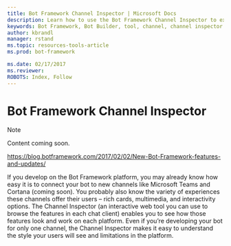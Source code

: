 ```yaml
---
title: Bot Framework Channel Inspector | Microsoft Docs
description: Learn how to use the Bot Framework Channel Inspector to explore the availability and functionality of features across different chat clients.
keywords: Bot Framework, Bot Builder, tool, channel, channel inspector
author: kbrandl
manager: rstand
ms.topic: resources-tools-article
ms.prod: bot-framework

ms.date: 02/17/2017
ms.reviewer:
ROBOTS: Index, Follow
---
```


# Bot Framework Channel Inspector

> [!NOTE]
> Content coming soon.

https://blog.botframework.com/2017/02/02/New-Bot-Framework-features-and-updates/ 

If you develop on the Bot Framework platform, you may already know how easy it is to connect your bot to new channels like Microsoft Teams and Cortana (coming soon). 
You probably also know the variety of experiences these channels offer their users – rich cards, multimedia, and interactivity options. 
The Channel Inspector (an interactive web tool you can use to browse the features in each chat client) enables you to see how those features look and work on each platform. 
Even if you’re developing your bot for only one channel, the Channel Inspector makes it easy to understand the style your users will see and limitations in the platform.